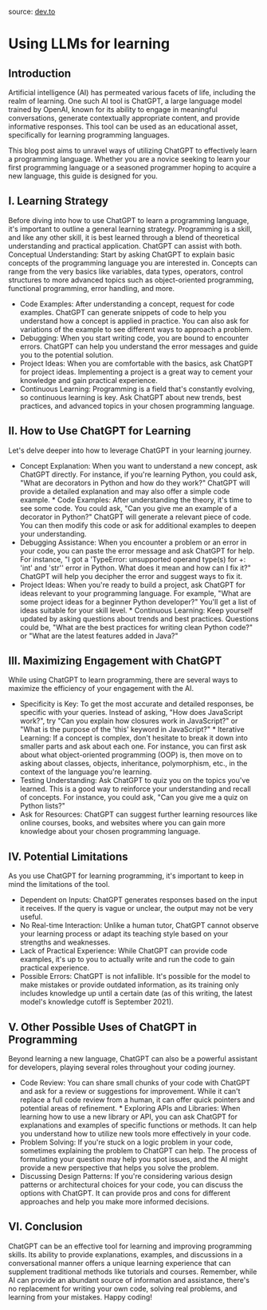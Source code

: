 source: [dev.to](https://dev.to/haseebeqx/how-to-use-chatgpt-to-learn-a-programming-language-according-to-chatgpt-2mn2)
# Using LLMs for learning

## Introduction

Artificial intelligence (AI) has permeated various facets of life, including the realm of learning. One such AI tool is ChatGPT, a large language model trained by OpenAI, known for its ability to engage in meaningful conversations, generate contextually appropriate content, and provide informative responses. This tool can be used as an educational asset, specifically for learning programming languages.

This blog post aims to unravel ways of utilizing ChatGPT to effectively learn a programming language. Whether you are a novice seeking to learn your first programming language or a seasoned programmer hoping to acquire a new language, this guide is designed for you.
## I. Learning Strategy

Before diving into how to use ChatGPT to learn a programming language, it's important to outline a general learning strategy. Programming is a skill, and like any other skill, it is best learned through a blend of theoretical understanding and practical application. ChatGPT can assist with both.
Conceptual Understanding: Start by asking ChatGPT to explain basic concepts of the programming language you are interested in. Concepts can range from the very basics like variables, data types, operators, control structures to more advanced topics such as object-oriented programming, functional programming, error handling, and more.

* Code Examples: After understanding a concept, request for code examples. ChatGPT can generate snippets of code to help you understand how a concept is applied in practice. You can also ask for variations of the example to see different ways to approach a problem.
* Debugging: When you start writing code, you are bound to encounter errors. ChatGPT can help you understand the error messages and guide you to the potential solution.
* Project Ideas: When you are comfortable with the basics, ask ChatGPT for project ideas. Implementing a project is a great way to cement your knowledge and gain practical experience.
* Continuous Learning: Programming is a field that's constantly evolving, so continuous learning is key. Ask ChatGPT about new trends, best practices, and advanced topics in your chosen programming language.

## II. How to Use ChatGPT for Learning

Let's delve deeper into how to leverage ChatGPT in your learning journey.

* Concept Explanation: When you want to understand a new concept, ask ChatGPT directly. For instance, if you're learning Python, you could ask, "What are decorators in Python and how do they work?" ChatGPT will provide a detailed explanation and may also offer a simple code example.    * Code Examples: After understanding the theory, it's time to see some code. You could ask, "Can you give me an example of a decorator in Python?" ChatGPT will generate a relevant piece of code. You can then modify this code or ask for additional examples to deepen your understanding.
* Debugging Assistance: When you encounter a problem or an error in your code, you can paste the error message and ask ChatGPT for help. For instance, "I got a 'TypeError: unsupported operand type(s) for +: 'int' and 'str'' error in Python. What does it mean and how can I fix it?" ChatGPT will help you decipher the error and suggest ways to fix it.
* Project Ideas: When you're ready to build a project, ask ChatGPT for ideas relevant to your programming language. For example, "What are some project ideas for a beginner Python developer?" You'll get a list of ideas suitable for your skill level.    * Continuous Learning: Keep yourself updated by asking questions about trends and best practices. Questions could be, "What are the best practices for writing clean Python code?" or "What are the latest features added in Java?"

## III. Maximizing Engagement with ChatGPT

While using ChatGPT to learn programming, there are several ways to maximize the efficiency of your engagement with the AI.

* Specificity is Key: To get the most accurate and detailed responses, be specific with your queries. Instead of asking, "How does JavaScript work?", try "Can you explain how closures work in JavaScript?" or "What is the purpose of the 'this' keyword in JavaScript?"    * Iterative Learning: If a concept is complex, don't hesitate to break it down into smaller parts and ask about each one. For instance, you can first ask about what object-oriented programming (OOP) is, then move on to asking about classes, objects, inheritance, polymorphism, etc., in the context of the language you're learning.
* Testing Understanding: Ask ChatGPT to quiz you on the topics you've learned. This is a good way to reinforce your understanding and recall of concepts. For instance, you could ask, "Can you give me a quiz on Python lists?"
* Ask for Resources: ChatGPT can suggest further learning resources like online courses, books, and websites where you can gain more knowledge about your chosen programming language.

## IV. Potential Limitations

As you use ChatGPT for learning programming, it's important to keep in mind the limitations of the tool.

* Dependent on Inputs: ChatGPT generates responses based on the input it receives. If the query is vague or unclear, the output may not be very useful.
* No Real-time Interaction: Unlike a human tutor, ChatGPT cannot observe your learning process or adapt its teaching style based on your strengths and weaknesses.
* Lack of Practical Experience: While ChatGPT can provide code examples, it's up to you to actually write and run the code to gain practical experience.
* Possible Errors: ChatGPT is not infallible. It's possible for the model to make mistakes or provide outdated information, as its training only includes knowledge up until a certain date (as of this writing, the latest model's knowledge cutoff is September 2021).

## V. Other Possible Uses of ChatGPT in Programming

Beyond learning a new language, ChatGPT can also be a powerful assistant for developers, playing several roles throughout your coding journey.

* Code Review: You can share small chunks of your code with ChatGPT and ask for a review or suggestions for improvement. While it can't replace a full code review from a human, it can offer quick pointers and potential areas of refinement.    * Exploring APIs and Libraries: When learning how to use a new library or API, you can ask ChatGPT for explanations and examples of specific functions or methods. It can help you understand how to utilize new tools more effectively in your code.
* Problem Solving: If you're stuck on a logic problem in your code, sometimes explaining the problem to ChatGPT can help. The process of formulating your question may help you spot issues, and the AI might provide a new perspective that helps you solve the problem.
* Discussing Design Patterns: If you're considering various design patterns or architectural choices for your code, you can discuss the options with ChatGPT. It can provide pros and cons for different approaches and help you make more informed decisions.

## VI. Conclusion

ChatGPT can be an effective tool for learning and improving programming skills. Its ability to provide explanations, examples, and discussions in a conversational manner offers a unique learning experience that can supplement traditional methods like tutorials and courses. Remember, while AI can provide an abundant source of information and assistance, there's no replacement for writing your own code, solving real problems, and learning from your mistakes. Happy coding!
